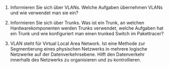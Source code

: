 
1. Informieren Sie sich über VLANs. Welche Aufgaben übernehmen VLANs und wie verwendet man sie ein?
2. Informieren Sie sich über Trunks. Was ist ein Trunk, an welchen Hardwarekomponenten werden Trunks verwendet, welche Aufgaben hat ein Trunk und wie konfiguriert man einen trunked Switch im Pakettracer?

1. VLAN steht für Virtual Local Area Network. Ist eine Methode zur Segmentierung eines physischen Netzwerks in mehrere logische Netzwerke auf der Datenverkehrsebene. Hilft den Datenverkehr innerhalb des Netzwerks zu organisieren und zu kontrollieren. 